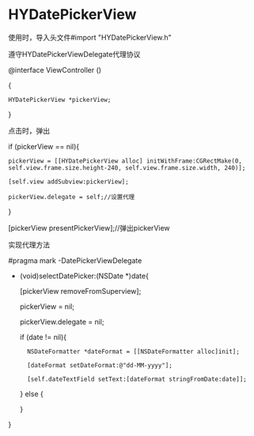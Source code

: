 # HYDatePickerView
使用时，导入头文件#import "HYDatePickerView.h"

遵守HYDatePickerViewDelegate代理协议

@interface ViewController ()<HYDatePickerViewDelegate>

{

    HYDatePickerView *pickerView;
    
}


点击时，弹出

if (pickerView == nil){

    pickerView = [[HYDatePickerView alloc] initWithFrame:CGRectMake(0, self.view.frame.size.height-240, self.view.frame.size.width, 240)];
    
    [self.view addSubview:pickerView];
    
    pickerView.delegate = self;//设置代理
    
}

[pickerView presentPickerView];//弹出pickerView

  
实现代理方法

#pragma mark -DatePickerViewDelegate

- (void)selectDatePicker:(NSDate *)date{

    [pickerView removeFromSuperview];

    pickerView = nil;
    
    pickerView.delegate = nil;
    
    if (date != nil){
    
        NSDateFormatter *dateFormat = [[NSDateFormatter alloc]init];
        
        [dateFormat setDateFormat:@"dd-MM-yyyy"];
        
        [self.dateTextField setText:[dateFormat stringFromDate:date]];
        
    } else {
        
    }
    
}
